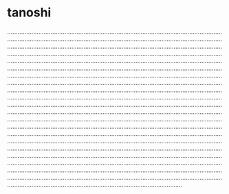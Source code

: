 # tanoshi
.................................................................................................................................................................................................................................................................................................................................................................................................................................................................................................................................................................................................................................................................................................................................................................................................................................................................................................................................................................................................................................................................................................................................................................................................................................................................................................................................................................................................................................................................................................................................................................................................................................................................................................................................................................................................................................................................................................................................................................................................................................................................................................................................................................................................................................................................................................................................................................................................................................................................................................................................................................................................................................................................................................................................................................................................................